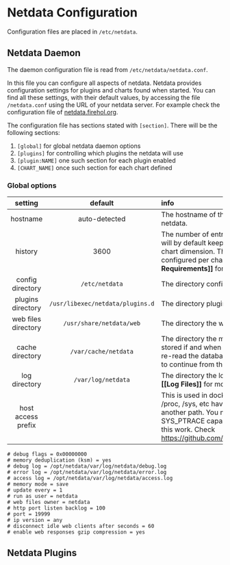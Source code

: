 # Netdata Configuration

Configuration files are placed in `/etc/netdata`.

## Netdata Daemon

The daemon configuration file is read from `/etc/netdata/netdata.conf`.

In this file you can configure all aspects of netdata. Netdata provides configuration settings for plugins and charts found when started. You can find all these settings, with their default values, by accessing the file `/netdata.conf` using the URL of your netdata server. For example check the configuration file of [netdata.firehol.org](http://netdata.firehol.org/netdata.conf).

The configuration file has sections stated with `[section]`. There will be the following sections:

1. `[global]` for global netdata daemon options
2. `[plugins]` for controlling which plugins the netdata will use
3. `[plugin:NAME]` one such section for each plugin enabled
4. `[CHART_NAME]` once such section for each chart defined

### Global options

setting | default | info
:------:|:-------:|:----
hostname|auto-detected|The hostname of the computer running netdata.
history|3600|The number of entries the netdata daemon will by default keep in memory for each chart dimension. This setting can also be configured per chart. Check **[[Memory Requirements]]** for more information.
config directory|`/etc/netdata`|The directory configuration files are kept.
plugins directory|`/usr/libexec/netdata/plugins.d`|The directory plugin programs are kept.
web files directory|`/usr/share/netdata/web`|The directory the web static files are kept.
cache directory|`/var/cache/netdata`|The directory the memory database will be stored if and when netdata exits. Netdata will re-read the database when it will start again, to continue from the same point.
log directory|`/var/log/netdata`|The directory the log files are kept. Check **[[Log Files]]** for more information.
host access prefix|<empty>|This is used in docker environments where /proc, /sys, etc have to be accessed via another path. You may also have to set SYS_PTRACE capability on the docker for this work. Check https://github.com/firehol/netdata/issues/43.
	# debug flags = 0x00000000
	# memory deduplication (ksm) = yes
	# debug log = /opt/netdata/var/log/netdata/debug.log
	# error log = /opt/netdata/var/log/netdata/error.log
	# access log = /opt/netdata/var/log/netdata/access.log
	# memory mode = save
	# update every = 1
	# run as user = netdata
	# web files owner = netdata
	# http port listen backlog = 100
	# port = 19999
	# ip version = any
	# disconnect idle web clients after seconds = 60
	# enable web responses gzip compression = yes


## Netdata Plugins
